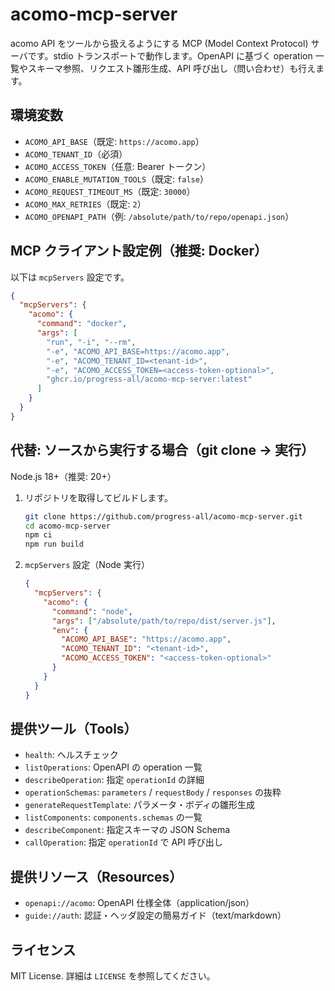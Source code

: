 # acomo-mcp-server

acomo API をツールから扱えるようにする MCP (Model Context Protocol) サーバです。stdio トランスポートで動作します。OpenAPI に基づく operation 一覧やスキーマ参照、リクエスト雛形生成、API 呼び出し（問い合わせ）も行えます。

## 環境変数

- `ACOMO_API_BASE`（既定: `https://acomo.app`）
- `ACOMO_TENANT_ID`（必須）
- `ACOMO_ACCESS_TOKEN`（任意: Bearer トークン）
- `ACOMO_ENABLE_MUTATION_TOOLS`（既定: `false`）
- `ACOMO_REQUEST_TIMEOUT_MS`（既定: `30000`）
- `ACOMO_MAX_RETRIES`（既定: `2`）
- `ACOMO_OPENAPI_PATH`（例: `/absolute/path/to/repo/openapi.json`）

## MCP クライアント設定例（推奨: Docker）

以下は `mcpServers` 設定です。

```json
{
  "mcpServers": {
    "acomo": {
      "command": "docker",
      "args": [
        "run", "-i", "--rm",
        "-e", "ACOMO_API_BASE=https://acomo.app",
        "-e", "ACOMO_TENANT_ID=<tenant-id>",
        "-e", "ACOMO_ACCESS_TOKEN=<access-token-optional>",
        "ghcr.io/progress-all/acomo-mcp-server:latest"
      ]
    }
  }
}
```

## 代替: ソースから実行する場合（git clone → 実行）

Node.js 18+（推奨: 20+）

1. リポジトリを取得してビルドします。

   ```bash
   git clone https://github.com/progress-all/acomo-mcp-server.git
   cd acomo-mcp-server
   npm ci
   npm run build
   ```

2. `mcpServers` 設定（Node 実行）

   ```json
   {
     "mcpServers": {
       "acomo": {
         "command": "node",
         "args": ["/absolute/path/to/repo/dist/server.js"],
         "env": {
           "ACOMO_API_BASE": "https://acomo.app",
           "ACOMO_TENANT_ID": "<tenant-id>",
           "ACOMO_ACCESS_TOKEN": "<access-token-optional>"
         }
       }
     }
   }
   ```

## 提供ツール（Tools）

- `health`: ヘルスチェック
- `listOperations`: OpenAPI の operation 一覧
- `describeOperation`: 指定 `operationId` の詳細
- `operationSchemas`: `parameters` / `requestBody` / `responses` の抜粋
- `generateRequestTemplate`: パラメータ・ボディの雛形生成
- `listComponents`: `components.schemas` の一覧
- `describeComponent`: 指定スキーマの JSON Schema
- `callOperation`: 指定 `operationId` で API 呼び出し

## 提供リソース（Resources）

- `openapi://acomo`: OpenAPI 仕様全体（application/json）
- `guide://auth`: 認証・ヘッダ設定の簡易ガイド（text/markdown）

## ライセンス

MIT License. 詳細は `LICENSE` を参照してください。
